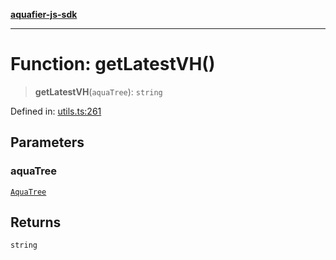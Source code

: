 [**aquafier-js-sdk**](../README.md)

***

# Function: getLatestVH()

> **getLatestVH**(`aquaTree`): `string`

Defined in: [utils.ts:261](https://github.com/inblockio/aqua-verifier-js-lib/blob/8585c670e387bba02324c5d1649cefbfbcc39ce3/src/utils.ts#L261)

## Parameters

### aquaTree

[`AquaTree`](../interfaces/AquaTree.md)

## Returns

`string`
